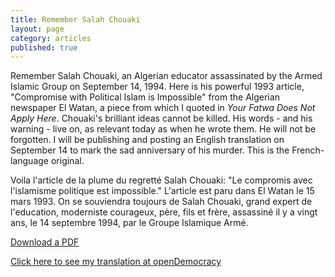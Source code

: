 ```yaml
---
title: Remember Salah Chouaki
layout: page
category: articles
published: true
---
```


Remember Salah Chouaki, an Algerian educator assassinated by the Armed Islamic Group on September 14, 1994.  Here is his powerful 1993 article, "Compromise with Political Islam is Impossible" from the Algerian newspaper El Watan, a piece from which I quoted in _Your Fatwa Does Not Apply Here_. Chouaki's brilliant ideas cannot be killed. His words - and his warning - live on, as relevant today as when he wrote them. He will not be forgotten. I will be publishing and posting an English translation on September 14 to mark the sad anniversary of his murder. This is the French-language original. 

Voila l'article de la plume du regretté Salah Chouaki: "Le compromis avec l'islamisme politique est impossible."  L'article est paru dans El Watan le 15 mars 1993.  On se souviendra toujours de Salah Chouaki, grand expert de l'education, moderniste courageux, père, fils et frère, assassiné il y a vingt ans, le 14 septembre 1994, par le Groupe Islamique Armé.

[Download a PDF](/assets/files/chouaki-article.pdf)

[Click here to see my translation at openDemocracy](https://www.opendemocracy.net/5050/salah-chouaki/compromise-with-political-islam-is-impossible)